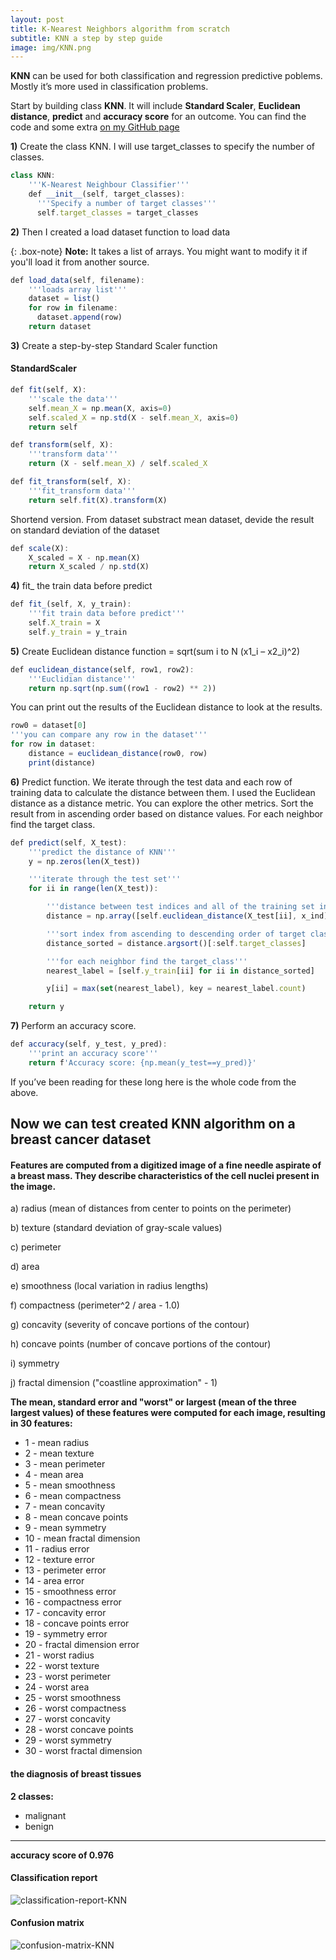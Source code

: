 ```yaml
---
layout: post
title: K-Nearest Neighbors algorithm from scratch
subtitle: KNN a step by step guide  
image: img/KNN.png
---
```

**KNN** can be used for both classification and regression predictive poblems. Mostly it’s more used in classification problems.

Start by building class **KNN**. It will include **Standard Scaler**, **Euclidean distance**, **predict** and **accuracy score** for an outcome. You can find the code and some extra [on my GitHub page](https://github.com/Edudeiko/CS-Data-Science-Build-Week-1)

**1)** Create the class KNN. I will use target_classes to specify the number of classes.

```javascript
class KNN:
    '''K-Nearest Neighbour Classifier'''
    def __init__(self, target_classes):
      '''Specify a number of target classes'''
      self.target_classes = target_classes
```
**2)** Then I created a load dataset function to load data

{: .box-note}
**Note:** It takes a list of arrays. You might want to modify it if you'll load it from another source.

```javascript
def load_data(self, filename):
    '''loads array list'''
    dataset = list()
    for row in filename:
      dataset.append(row)
    return dataset
```

**3)** Create a step-by-step Standard Scaler function

#### StandardScaler

```javascript
def fit(self, X):
    '''scale the data'''
    self.mean_X = np.mean(X, axis=0)
    self.scaled_X = np.std(X - self.mean_X, axis=0)
    return self

def transform(self, X):
    '''transform data'''
    return (X - self.mean_X) / self.scaled_X

def fit_transform(self, X):
    '''fit_transform data'''
    return self.fit(X).transform(X)
```

Shortend version. From dataset substract mean dataset, devide the result on standard deviation of the dataset

```javascript
def scale(X):
    X_scaled = X - np.mean(X)
    return X_scaled / np.std(X)
```

**4)** fit_ the train data before predict

```javascript
def fit_(self, X, y_train):
    '''fit train data before predict'''
    self.X_train = X
    self.y_train = y_train
```

**5)** Create Euclidean distance function = sqrt(sum i to N (x1_i – x2_i)^2)

```javascript
def euclidean_distance(self, row1, row2):
    '''Euclidian distance'''
    return np.sqrt(np.sum((row1 - row2) ** 2))
```

You can print out the results of the Euclidean distance to look at the results.

```javascript
row0 = dataset[0]
'''you can compare any row in the dataset'''
for row in dataset:
    distance = euclidean_distance(row0, row)
    print(distance)
```

**6)** Predict function. We iterate through the test data and each row of training data to calculate the distance between them. I used the Euclidean distance as a distance metric. You can explore the other metrics. Sort the result from in ascending order based on distance values. For each neighbor find the target class. 

```javascript
def predict(self, X_test):
    '''predict the distance of KNN'''
    y = np.zeros(len(X_test))

    '''iterate through the test set'''
    for ii in range(len(X_test)):

        '''distance between test indices and all of the training set indices'''
        distance = np.array([self.euclidean_distance(X_test[ii], x_ind) for x_ind in self.X_train])

        '''sort index from ascending to descending order of target classes'''
        distance_sorted = distance.argsort()[:self.target_classes]

        '''for each neighbor find the target_class'''
        nearest_label = [self.y_train[ii] for ii in distance_sorted]

        y[ii] = max(set(nearest_label), key = nearest_label.count)

    return y
```

**7)** Perform an accuracy score.

```javascript
def accuracy(self, y_test, y_pred):
    '''print an accuracy score'''
    return f'Accuracy score: {np.mean(y_test==y_pred)}'
```

If you’ve been reading for these long here is the whole code from the above.

<script
src="https://gist.github.com/Edudeiko/abbbcf0e70b8b638191f7acb197924b7.js">
</script>

## Now we can test created KNN algorithm on a breast cancer dataset

#### Features are computed from a digitized image of a fine needle aspirate of a breast mass. They describe characteristics of the cell nuclei present in the image.

a) radius (mean of distances from center to points on the perimeter)

b) texture (standard deviation of gray-scale values) 

c) perimeter 

d) area 

e) smoothness (local variation in radius lengths) 

f) compactness (perimeter^2 / area - 1.0) 

g) concavity (severity of concave portions of the contour)

h) concave points (number of concave portions of the contour) 

i) symmetry 

j) fractal dimension ("coastline approximation" - 1)

**The mean, standard error and "worst" or largest (mean of the three largest values) of these features were computed for each image, resulting in 30 features:**

- 1 - mean radius
- 2 - mean texture
- 3 - mean perimeter
- 4 - mean area
- 5 - mean smoothness
- 6 - mean compactness
- 7 - mean concavity
- 8 - mean concave points
- 9 - mean symmetry
- 10 - mean fractal dimension
- 11 - radius error
- 12 - texture error
- 13 - perimeter error
- 14 - area error
- 15 - smoothness error
- 16 - compactness error
- 17 - concavity error
- 18 - concave points error
- 19 - symmetry error
- 20 - fractal dimension error
- 21 - worst radius
- 22 - worst texture
- 23 - worst perimeter
- 24 - worst area
- 25 - worst smoothness
- 26 - worst compactness
- 27 - worst concavity
- 28 - worst concave points
- 29 - worst symmetry
- 30 - worst fractal dimension 

#### the diagnosis of breast tissues
**2 classes:**
- malignant
- benign


<script 
src="https://gist.github.com/Edudeiko/0da50c3878fc510661d08124755e11dd.js">
</script>

---
**accuracy score of 0.976**

#### Classification report

<img src="https://i.ibb.co/DC9Xj6M/classification-report-KNN.png" alt="classification-report-KNN" border="0">

#### Confusion matrix

<img src="https://i.ibb.co/2SmNFrm/confusion-matrix-KNN.png" alt="confusion-matrix-KNN" border="0">
